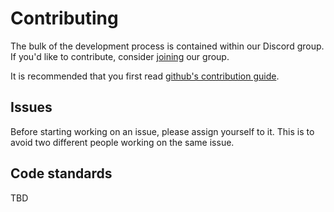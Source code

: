 # Contributing
The bulk of the development process is contained within our Discord group. If you'd like to contribute, consider [joining](https://discordapp.com/invite/NACP6WZ) our group.

It is recommended that you first read [github's contribution guide](https://github.com/firstcontributions/first-contributions).

## Issues
Before starting working on an issue, please assign yourself to it. This is to avoid two different people working on the same issue.

## Code standards
TBD
